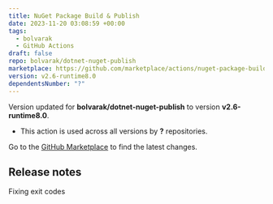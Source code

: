 ```yaml
---
title: NuGet Package Build & Publish
date: 2023-11-20 03:08:59 +00:00
tags:
  - bolvarak
  - GitHub Actions
draft: false
repo: bolvarak/dotnet-nuget-publish
marketplace: https://github.com/marketplace/actions/nuget-package-build-publish
version: v2.6-runtime8.0
dependentsNumber: "?"
---
```



Version updated for **bolvarak/dotnet-nuget-publish** to version **v2.6-runtime8.0**.
- This action is used across all versions by **?** repositories.

Go to the [GitHub Marketplace](https://github.com/marketplace/actions/nuget-package-build-publish) to find the latest changes.

## Release notes

Fixing exit codes
